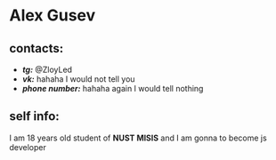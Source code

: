 # Alex Gusev
## contacts:
  * ___tg:___ @ZloyLed
  * ___vk:___ hahaha I would not tell you
  * ___phone number:___ hahaha again I would tell nothing
## self info:
I am 18 years old student of __NUST MISIS__ and I am gonna to become js developer
